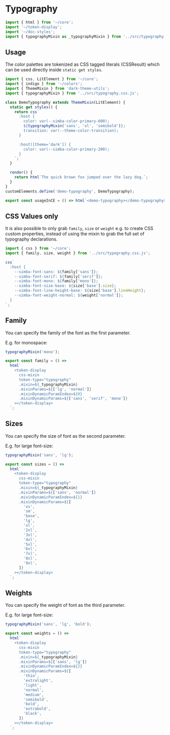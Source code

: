 # Typography

```js script
import { html } from '~/core';
import '~/token-display';
import '~/doc-styles';
import { typographyMixin as _typographyMixin } from '../src/typography.css.js';
```

## Usage

The color palettes are tokenized as CSS tagged literals (CSSResult) which can be used directly inside `static get styles`.

```js preview-story
import { css, LitElement } from '~/core';
import { indigo } from '~/colors';
import { ThemeMixin } from 'dark-theme-utils';
import { typographyMixin } from '../src/typography.css.js';

class DemoTypography extends ThemeMixin(LitElement) {
  static get styles() {
    return css`
      :host {
        color: var(--simba-color-primary-600);
        ${typographyMixin('sans', 'xl', 'semibold')};
        transition: var(--theme-color-transition);
      }

      :host([theme='dark']) {
        color: var(--simba-color-primary-200);
      }
    `;
  }

  render() {
    return html`The quick brown fox jumped over the lazy dog.`;
  }
}
customElements.define('demo-typography', DemoTypography);

export const usageInCE = () => html`<demo-typography></demo-typography>`;
```

## CSS Values only

It is also possible to only grab `family`, `size` or `weight` e.g. to create CSS custom properties,
instead of using the mixin to grab the full set of typography declarations.

```js
import { css } from '~/core';
import { family, size, weight } from '../src/typography.css.js';

css`
  :host {
    --simba-font-sans: ${family['sans']};
    --simba-font-serif: ${family['serif']};
    --simba-font-mono: ${family['mono']};
    --simba-font-size-base: ${size['base'].size};
    --simba-font-line-height-base: ${size['base'].lineHeight};
    --simba-font-weight-normal: ${weight['normal']};
  }
`;
```

## Family

You can specify the family of the font as the first parameter.

E.g. for monospace:

```js
typographyMixin('mono');
```

```js story
export const family = () =>
  html`
    <token-display
      css-mixin
      token-type="typography"
      .mixin=${_typographyMixin}
      .mixinParams=${['lg', 'normal']}
      .mixinDynamicParamIndex=${0}
      .mixinDynamicParams=${['sans', 'serif', 'mono']}
    ></token-display>
  `;
```

## Sizes

You can specify the size of font as the second parameter.

E.g. for large font-size:

```js
typographyMixin('sans', 'lg');
```

```js story
export const sizes = () =>
  html`
    <token-display
      css-mixin
      token-type="typography"
      .mixin=${_typographyMixin}
      .mixinParams=${['sans', 'normal']}
      .mixinDynamicParamIndex=${1}
      .mixinDynamicParams=${[
        'xs',
        'sm',
        'base',
        'lg',
        'xl',
        '2xl',
        '3xl',
        '4xl',
        '5xl',
        '6xl',
        '7xl',
        '8xl',
        '9xl',
      ]}
    ></token-display>
  `;
```

## Weights

You can specify the weight of font as the third parameter.

E.g. for large font-size:

```js
typographyMixin('sans', 'lg', 'bold');
```

```js story
export const weights = () =>
  html`
    <token-display
      css-mixin
      token-type="typography"
      .mixin=${_typographyMixin}
      .mixinParams=${['sans', 'lg']}
      .mixinDynamicParamIndex=${2}
      .mixinDynamicParams=${[
        'thin',
        'extralight',
        'light',
        'normal',
        'medium',
        'semibold',
        'bold',
        'extrabold',
        'black',
      ]}
    ></token-display>
  `;
```
